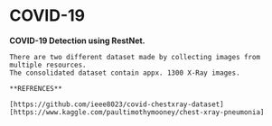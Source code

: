 # COVID-19

**COVID-19 Detection using RestNet.**

```**DATASET**
There are two different dataset made by collecting images from multiple resources.
The consolidated dataset contain appx. 1300 X-Ray images.
```


```
**REFRENCES**

[https://github.com/ieee8023/covid-chestxray-dataset]
[https://www.kaggle.com/paultimothymooney/chest-xray-pneumonia]
```
